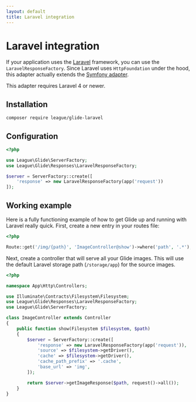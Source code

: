 ```yaml
---
layout: default
title: Laravel integration
---
```


# Laravel integration

If your application uses the [Laravel](https://laravel.com/) framework, you can use the `LaravelResponseFactory`. Since Laravel uses `HttpFoundation` under the hood, this adapter actually extends the [Symfony adapter](/1.0/config/integrations/symfony/).

<p class="message-notice">This adapter requires Laravel 4 or newer.</p>

## Installation

```bash
composer require league/glide-laravel
```

## Configuration

```php
<?php

use League\Glide\ServerFactory;
use League\Glide\Responses\LaravelResponseFactory;

$server = ServerFactory::create([
    'response' => new LaravelResponseFactory(app('request'))
]);
```

## Working example

Here is a fully functioning example of how to get Glide up and running with Laravel really quick. First, create a new entry in your routes file:

```php
<?php

Route::get('/img/{path}', 'ImageController@show')->where('path', '.*');
```

Next, create a controller that will serve all your Glide images. This will use the default Laravel storage path (`/storage/app`) for the source images.

```php
<?php

namespace App\Http\Controllers;

use Illuminate\Contracts\Filesystem\Filesystem;
use League\Glide\Responses\LaravelResponseFactory;
use League\Glide\ServerFactory;

class ImageController extends Controller
{
    public function show(Filesystem $filesystem, $path)
    {
        $server = ServerFactory::create([
            'response' => new LaravelResponseFactory(app('request')),
            'source' => $filesystem->getDriver(),
            'cache' => $filesystem->getDriver(),
            'cache_path_prefix' => '.cache',
            'base_url' => 'img',
        ]);

        return $server->getImageResponse($path, request()->all());
    }
}
```

